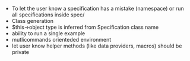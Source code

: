 * To let the user know a specification has a mistake (namespace) or run all specifications inside spec/
* Class generation
* $this->object type is inferred from Specification class name
* ability to run a single example
* mutlicommands orienteded environment
* let user know helper methods (like data providers, macros) should be private
